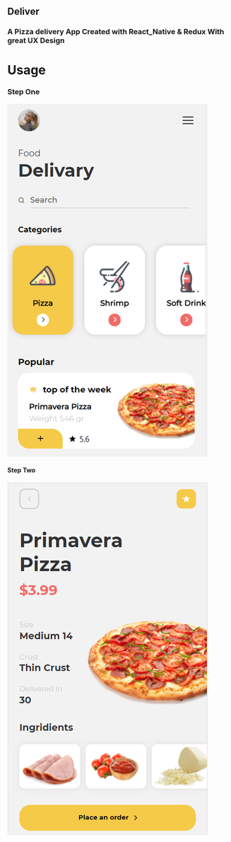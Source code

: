 ## Deliver
### A Pizza delivery App Created with React_Native & Redux With great UX Design 

# Usage

### Step One
![Christopher](https://github.com/kabundege//Delivery/blob/main/assets/images/page1.PNG?raw=true)

#### Step Two
![Christopher](https://github.com/kabundege//Delivery/blob/main/assets/images/page2.PNG?raw=true)

